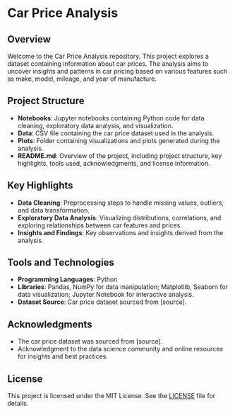 # Car Price Analysis

## Overview
Welcome to the Car Price Analysis repository. This project explores a dataset containing information about car prices. The analysis aims to uncover insights and patterns in car pricing based on various features such as make, model, mileage, and year of manufacture.

## Project Structure
- **Notebooks**: Jupyter notebooks containing Python code for data cleaning, exploratory data analysis, and visualization.
- **Data**: CSV file containing the car price dataset used in the analysis.
- **Plots**: Folder containing visualizations and plots generated during the analysis.
- **README.md**: Overview of the project, including project structure, key highlights, tools used, acknowledgments, and license information.

## Key Highlights
- **Data Cleaning**: Preprocessing steps to handle missing values, outliers, and data transformation.
- **Exploratory Data Analysis**: Visualizing distributions, correlations, and exploring relationships between car features and prices.
- **Insights and Findings**: Key observations and insights derived from the analysis.

## Tools and Technologies
- **Programming Languages**: Python
- **Libraries**: Pandas, NumPy for data manipulation; Matplotlib, Seaborn for data visualization; Jupyter Notebook for interactive analysis.
- **Dataset Source**: Car price dataset sourced from [source].

## Acknowledgments
- The car price dataset was sourced from [source].
- Acknowledgment to the data science community and online resources for insights and best practices.

## License
This project is licensed under the MIT License. See the [LICENSE](LICENSE) file for details.

